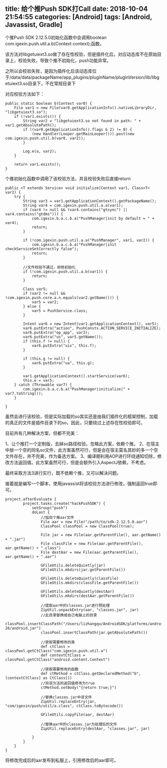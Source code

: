 title: 给个推Push SDK打Call
date: 2018-10-04 21:54:55
categories: [Android]
tags: [Android, Javassist, Gradle]
---

个推Push SDK 2.12.5.0初始化函数中会调用boolean com.igexin.push.util.a.b(Context context);函数。

该方法对libgetuiext3.so做了存在性校验，但是插件化后，对应动态库不在原始目录上，校验失败，导致个推不初始化，push功能异常。

之所以会校验失败，是因为插件化后该动态库位于/data/data/packageName/app_plugins/pluginName/pluginVersion/lib/libgetuiext3.so目录下，不在常规目录下

 <!-- more -->

对应校验方法如下：

```
public static boolean b(Context var0) {
    File var1 = new File(var0.getApplicationInfo().nativeLibraryDir, "libgetuiext3.so");
    if (!var1.exists()) {
        String var2 = "libgetuiext3.so not found in path: " + var1.getAbsolutePath();
        if ((var0.getApplicationInfo().flags & 2) != 0) {
            (new Handler(Looper.getMainLooper())).post(new com.igexin.push.util.b(var0, var2));
        }
 
        Log.e(a, var2);
    }
 
    return var1.exists();
}
```

个推初始化函数中调用了该校验方法，并且校验失败后直接return

```
public <T extends Service> void initialize(Context var1, Class<T> var2) {
    try {
        String var3 = var1.getApplicationContext().getPackageName();
        String var4 = com.igexin.push.util.a.a(var1);
        if (var4 != null && (var4.contains("gtsync") || var4.contains("gtdms"))) {
            com.igexin.b.a.c.b.a("PushManager|init by default = " + var4);
            return;
        }
 
        if (!com.igexin.push.util.a.a("PushManager", var1, var2)) {
            com.igexin.b.a.c.b.a("PushManager|init checkServiceSetCorrectly false");
            return;
        }
 
        //文件校验不通过，拒绝初始化
        if (!com.igexin.push.util.a.b(var1)) {
            return;
        }
 
        Class var5;
        if (var2 != null && !com.igexin.push.core.a.n.equals(var2.getName())) {
            var5 = var2;
        } else {
            var5 = PushService.class;
        }
 
        Intent var6 = new Intent(var1.getApplicationContext(), var5);
        var6.putExtra("action", PushConsts.ACTION_SERVICE_INITIALIZE);
        var6.putExtra("op_app", var3);
        var6.putExtra("us", var5.getName());
        if (this.f != null) {
            var6.putExtra("uis", this.f);
        }
 
        if (this.g != null) {
            var6.putExtra("ua", this.g);
        }
 
        var1.getApplicationContext().startService(var6);
        this.e = var5;
    } catch (Throwable var7) {
        com.igexin.b.a.c.b.a("PushManager|initialize|" + var7.toString());
    }
 
}
```

虽然会进行该校验，但是实际加载的so其实还是由我们插件化的框架控制，加载的真正的文件是插件目录下的so，因此，只要绕过上述存在性校验即可。

目前共有几种解决方案，但都不完美：

1、让个推打一个定制版，去掉so路径校验。忽略此方案，依赖个推。
2、在宿主中放一个空的同名so文件，此方案虽然可行，但是会在宿主莫名其妙的多一个空文件存在，并不完美，作为备选方案。
3、编译期利用AOP进行环绕通知切除，修改方法返回值。此方案虽然可行，但是会额外引入AspectJ依赖，不考虑。


最终采取方法3进行实行，既不依赖个推，又可以解决问题。

接着就是编写一个脚本，使用javassist将该校验方法进行修改，强制返回true即可。

```
project.afterEvaluate {
        project.tasks.create("hackPushSDK") {
            setGroup("push")
            doLast {
                //指向个推aar文件
                File aar = new File("/path/to/sdk-2.12.5.0.aar")
                ClassPool classPool = new ClassPool(true);
 
                File jar = new File(aar.getParentFile(), aar.getName() + ".jar")
                File classFile = new File(aar.getParentFile(), aar.getName() + ".class")
                File destAar = new File(aar.getParentFile(), aar.getName() + ".aar")
 
                GFileUtils.deleteQuietly(jar)
                GFileUtils.mkdirs(jar.getParentFile())
 
                GFileUtils.deleteQuietly(classFile)
                GFileUtils.mkdirs(classFile.getParentFile())
 
                GFileUtils.deleteQuietly(destAar)
                GFileUtils.mkdirs(destAar.getParentFile())
 
                //提取aar中的classes.jar进行预处理
                ZipUtil.unpackEntry(aar, "classes.jar", jar)
                //此目录替换成自己电脑上的目录
                classPool.insertClassPath("/Users/lizhangqu/AndroidSDK/platforms/android-26/android.jar")
                classPool.insertClassPath(jar.getAbsolutePath())
 
                //获取需要修改的类
                def ctClass = classPool.getCtClass("com.igexin.push.util.a")
                def contextCtClass = classPool.getCtClass("android.content.Context")
 
                //获取需要修改的函数
                def ctMethod = ctClass.getDeclaredMethod("b", [contextCtClass] as CtClass[])
                //将该方法的返回值修改为true
                ctMethod.setBody("{return true;}")
 
                //替换classes.jar中该文件
                ZipUtil.replaceEntry(jar, "com/igexin/push/util/a.class", ctClass.toBytecode())
 
                GFileUtils.copyFile(aar, destAar)
 
                //替换aar中的classes.jar为处理后的文件
                ZipUtil.replaceEntry(destAar, "classes.jar", jar)
 
            }
        }
    }
}
```

将修改完成后的aar发布到私服上，引用修改后的aar即可。